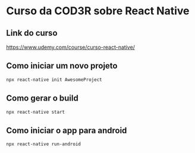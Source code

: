 # Curso da COD3R sobre React Native

## Link do curso

https://www.udemy.com/course/curso-react-native/

## Como iniciar um novo projeto

```bash
npx react-native init AwesomeProject
```

## Como gerar o build

```bash
npx react-native start
```

## Como iniciar o app para android

```bash
npx react-native run-android
```
